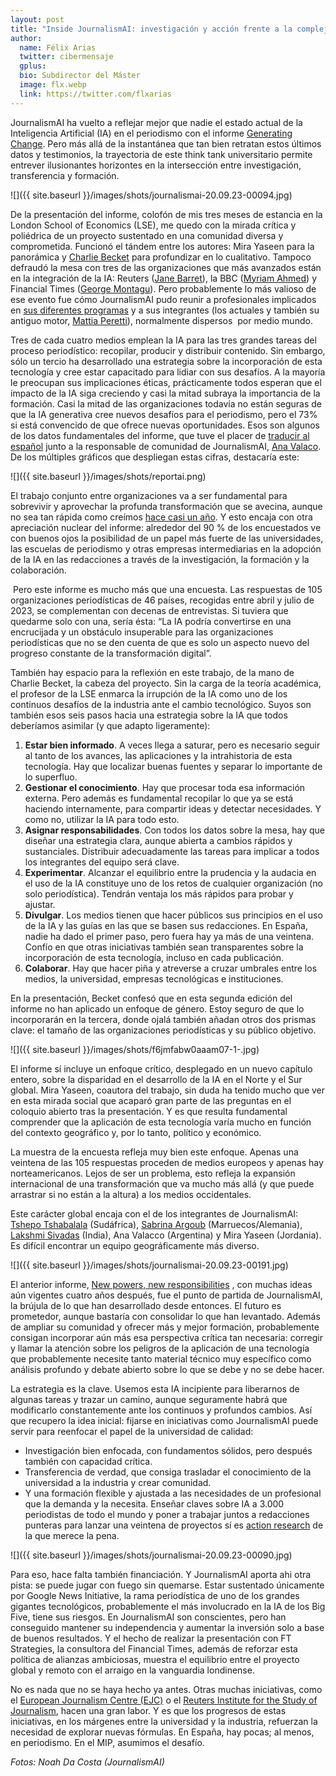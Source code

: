 ```yaml
---
layout: post
title: "Inside JournalismAI: investigación y acción frente a la complejidad del cambio"
author:
  name: Félix Arias
  twitter: cibermensaje
  gplus:  
  bio: Subdirector del Máster
  image: flx.webp
  link: https://twitter.com/flxarias
---
```

JournalismAI ha vuelto a reflejar mejor que nadie el estado actual de la Inteligencia Artificial (IA) en el periodismo con el informe [Generating Change](https://www.journalismai.info/research/2023-generating-change). Pero más allá de la instantánea que tan bien retratan estos últimos datos y testimonios, la trayectoria de este think tank universitario permite entrever ilusionantes horizontes en la intersección entre investigación, transferencia y formación.

![]({{ site.baseurl }}/images/shots/journalismai-20.09.23-00094.jpg)

De la presentación del informe, colofón de mis tres meses de estancia en la London School of Economics (LSE), me quedo con la mirada crítica y poliédrica de un proyecto sustentado en una comunidad diversa y comprometida. Funcionó el tándem entre los autores: Mira Yaseen para la panorámica y [Charlie Becket](https://twitter.com/CharlieBeckett/) para profundizar en lo cualitativo. Tampoco defraudó la mesa con tres de las organizaciones que más avanzados están en la integración de la IA: Reuters ([Jane Barret](https://twitter.com/NewsEdJane)), la BBC ([Myriam Ahmed](https://twitter.com/myriamahmed1)) y Financial Times ([George Montagu](https://twitter.com/georgemontagu)). Pero probablemente lo más valioso de ese evento fue cómo JournalismAI pudo reunir a profesionales implicados en [sus diferentes programas](https://www.journalismai.info/programmes) y a sus integrantes (los actuales y también su antiguo motor, [Mattia Peretti](https://twitter.com/xhgMattia)), normalmente dispersos  por medio mundo.

Tres de cada cuatro medios emplean la IA para las tres grandes tareas del proceso periodístico: recopilar, producir y distribuir contenido. Sin embargo, sólo un tercio ha desarrollado una estrategia sobre la incorporación de esta tecnología y cree estar capacitado para lidiar con sus desafíos. A la mayoría le preocupan sus implicaciones éticas, prácticamente todos esperan que el impacto de la IA siga creciendo y casi la mitad subraya la importancia de la formación. Casi la mitad de las organizaciones todavía no están seguras de que la IA generativa cree nuevos desafíos para el periodismo, pero el 73% si está convencido de que ofrece nuevas oportunidades. Esos son algunos de los datos fundamentales del informe, que tuve el placer de [traducir al español](https://static1.squarespace.com/static/64d60527c01ae7106f2646e9/t/65099995bcb5e0145c90d9a2/1695127958985/Generating+Change+_+The+Journalism+AI+report+_+Spanish.pdf) junto a la responsable de comunidad de JournalismAI, [Ana Valaco](https://twitter.com/AnaValacco/). De los múltiples gráficos que despliegan estas cifras, destacaría este:

![]({{ site.baseurl }}/images/shots/reportai.png)

El trabajo conjunto entre organizaciones va a ser fundamental para sobrevivir y aprovechar la profunda transformación que se avecina, aunque no sea tan rápida como creímos [hace casi un año](https://mip.umh.es/blog/2023/01/10/mucho-mas-alla-de-chatgpt-80-recursos-basados-en-inteligencia-artificial/). Y esto encaja con otra apreciación nuclear del informe: alrededor del 90 % de los encuestados ve con buenos ojos la posibilidad de un papel más fuerte de las universidades, las escuelas de periodismo y otras empresas intermediarias en la adopción de la IA en las redacciones a través de la investigación, la formación y la colaboración.

 Pero este informe es mucho más que una encuesta. Las respuestas de 105 organizaciones periodísticas de 46 países, recogidas entre abril y julio de 2023, se complementan con decenas de entrevistas. Si tuviera que quedarme solo con una, sería ésta: “La IA podría convertirse en una encrucijada y un obstáculo insuperable para las organizaciones periodísticas que no se den cuenta de que es solo un aspecto nuevo del progreso constante de la transformación digital”.

También hay espacio para la reflexión en este trabajo, de la mano de Charlie Becket, la cabeza del proyecto. Sin la carga de la teoría académica, el profesor de la LSE enmarca la irrupción de la IA como uno de los continuos desafíos de la industria ante el cambio tecnológico. Suyos son también esos seis pasos hacia una estrategia sobre la IA que todos deberíamos asimilar (y que adapto ligeramente): 

1. **Estar bien informado**. A veces llega a saturar, pero es necesario seguir al tanto de los avances, las aplicaciones y la intrahistoria de esta tecnología. Hay que localizar buenas fuentes y separar lo importante de lo superfluo.
2. **Gestionar el conocimiento**. Hay que procesar toda esa información externa. Pero además es fundamental recopilar lo que ya se está haciendo internamente, para compartir ideas y detectar necesidades. Y como no, utilizar la IA para todo esto.
3. **Asignar responsabilidades**. Con todos los datos sobre la mesa, hay que diseñar una estrategia clara, aunque abierta a cambios rápidos y sustanciales. Distribuir adecuadamente las tareas para implicar a todos los integrantes del equipo será clave.
4. **Experimentar**. Alcanzar el equilibrio entre la prudencia y la audacia en el uso de la IA constituye uno de los retos de cualquier organización (no solo periodística). Tendrán ventaja los más rápidos para probar y ajustar.
5. **Divulgar**. Los medios tienen que hacer públicos sus principios en el uso de la IA y las guías en las que se basen sus redacciones. En España, nadie ha dado el primer paso, pero fuera hay ya más de una veintena. Confío en que otras iniciativas también sean transparentes sobre la incorporación de esta tecnología, incluso en cada publicación.
6. **Colaborar**. Hay que hacer piña y atreverse a cruzar umbrales entre los medios, la universidad, empresas tecnológicas e instituciones.

En la presentación, Becket confesó que en esta segunda edición del informe no han aplicado un enfoque de género. Estoy seguro de que lo incorporarán en la tercera, donde ojalá también añadan otros dos prismas clave: el tamaño de las organizaciones periodísticas y su público objetivo.

![]({{ site.baseurl }}/images/shots/f6jmfabw0aaam07-1-.jpg)

El informe sí incluye un enfoque crítico, desplegado en un nuevo capítulo entero, sobre la disparidad en el desarrollo de la IA en el Norte y el Sur global. Mira Yaseen, coautora del trabajo, sin duda ha tenido mucho que ver en esta mirada social que acaparó gran parte de las preguntas en el coloquio abierto tras la presentación. Y es que resulta fundamental comprender que la aplicación de esta tecnología varía mucho en función del contexto geográfico y, por lo tanto, político y económico.

La muestra de la encuesta refleja muy bien este enfoque. Apenas una veintena de las 105 respuestas proceden de medios europeos y apenas hay norteamericanos. Lejos de ser un problema, esto refleja la expansión internacional de una transformación que va mucho más allá (y que puede arrastrar si no están a la altura) a los medios occidentales.

Este carácter global encaja con el de los integrantes de JournalismAI: [Tshepo Tshabalala](https://twitter.com/TshepototheT) (Sudáfrica), [Sabrina Argoub](https://twitter.com/SabrinaArgoub) (Marruecos/Alemania), [Lakshmi Sivadas](https://twitter.com/LSivadas) (India), Ana Valacco (Argentina) y Mira Yaseen (Jordania). Es difícil encontrar un equipo geográficamente más diverso.

![]({{ site.baseurl }}/images/shots/journalismai-20.09.23-00191.jpg)

El anterior informe, [New powers, new responsibilities](https://blogs.lse.ac.uk/polis/2019/11/18/new-powers-new-responsibilities/) , con muchas ideas aún vigentes cuatro años después, fue el punto de partida de JournalismAI, la brújula de lo que han desarrollado desde entonces. El futuro es prometedor, aunque bastaría con consolidar lo que han levantado. Además de ampliar su comunidad y ofrecer más y mejor formación, probablemente consigan incorporar aún más esa perspectiva crítica tan necesaria: corregir y llamar la atención sobre los peligros de la aplicación de una tecnología que probablemente necesite tanto material técnico muy específico como análisis profundo y debate abierto sobre lo que se debe y no se debe hacer.

La estrategia es la clave. Usemos esta IA incipiente para liberarnos de algunas tareas y trazar un camino, aunque seguramente habrá que modificarlo constantemente ante los continuos y profundos cambios. Así que recupero la idea inicial: fijarse en iniciativas como JournalismAI puede servir para reenfocar el papel de la universidad de calidad:

* Investigación bien enfocada, con fundamentos sólidos, pero después también con capacidad crítica.
* Transferencia de verdad, que consiga trasladar el conocimiento de la universidad a la industria y crear comunidad. 
* Y una formación flexible y ajustada a las necesidades de un profesional que la demanda y la necesita. Enseñar claves sobre IA a 3.000 periodistas de todo el mundo y poner a trabajar juntos a redacciones punteras para lanzar una veintena de proyectos sí es [action research](https://mip.umh.es/blog/2022/02/02/confluencia-e-innovacion-respuestas-comunes-a-los-grandes-retos-del-periodismo-y-la-investigacion/) de la que merece la pena.

![]({{ site.baseurl }}/images/shots/journalismai-20.09.23-00090.jpg)

Para eso, hace falta también financiación. Y JournalismAI aporta ahi otra pista: se puede jugar con fuego sin quemarse. Estar sustentado únicamente por Google News Initiative, la rama periodística de uno de los grandes gigantes tecnológicos, probablemente el más involucrado en la IA de los Big Five, tiene sus riesgos. En JournalismAI son conscientes, pero han conseguido mantener su independencia y aumentar la inversión solo a base de buenos resultados. Y el hecho de realizar la presentación con FT Strategies, la consultora del Financial Times, además de reforzar esta política de alianzas ambiciosas, muestra el equilibrio entre el proyecto global y remoto con el arraigo en la vanguardia londinense.

No es nada que no se haya hecho ya antes. Otras muchas iniciativas, como el [European Journalism Centre (EJC)](https://ejc.net/) o el [Reuters Institute for the Study of Journalism](https://reutersinstitute.politics.ox.ac.uk/), hacen una gran labor. Y es que los progresos de estas iniciativas, en los márgenes entre la universidad y la industria, refuerzan la necesidad de explorar nuevas fórmulas. En España, hay pocas; al menos, en periodismo. En el MIP, asumimos el desafío.

*Fotos: Noah Da Costa (JournalismAI)*
